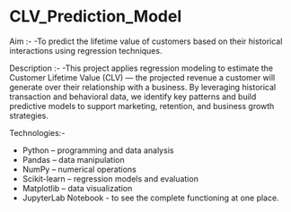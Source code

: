 # CLV_Prediction_Model
Aim :-
-To predict the lifetime value of customers based on their historical interactions using regression techniques.  

Description :-
-This project applies regression modeling to estimate the Customer Lifetime Value (CLV) — the projected revenue a customer will generate over their relationship with a business. By leveraging historical transaction and behavioral data, we identify key patterns and build predictive models to support marketing, retention, and business growth strategies.

Technologies:-
- Python – programming and data analysis
- Pandas – data manipulation
- NumPy – numerical operations
- Scikit-learn – regression models and evaluation
- Matplotlib – data visualization
- JupyterLab Notebook - to see the complete functioning at one place.
